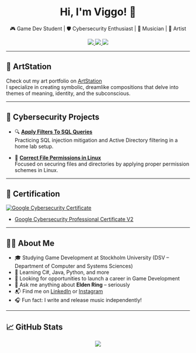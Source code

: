 <h1 align="center">Hi, I'm Viggo! 👋</h1>
<p align="center">
  🎮 Game Dev Student | 🛡️ Cybersecurity Enthusiast | 🎵 Musician | 🌱 Artist
</p>

<p align="center">
  <a href="https://www.linkedin.com/in/viggo-hildingsson/">
    <img src="https://img.shields.io/badge/LinkedIn-Viggo%20Hildingsson-blue?style=flat&logo=linkedin" />
  </a>
  <a href="https://www.instagram.com/viggo_hilding_sson/">
    <img src="https://img.shields.io/badge/Instagram-@viggo_hilding_sson-E4405F?style=flat&logo=instagram&logoColor=white" />
  </a>
  <a href="https://www.artstation.com/vildingsson">
    <img src="https://img.shields.io/badge/ArtStation-@vildingsson-0A0A0A?style=flat&logo=artstation&logoColor=white" />
  </a>
</p>

---

## 🎨 ArtStation

Check out my art portfolio on [ArtStation](https://www.artstation.com/vildingsson)  
I specialize in creating symbolic, dreamlike compositions that delve into themes of meaning, identity, and the subconscious.


---

## 🧠 Cybersecurity Projects

- 🔍 [**Apply Filters To SQL Queries**](https://github.com/VHildingsson/ActiveDirectory/tree/main)  
  Practicing SQL injection mitigation and Active Directory filtering in a home lab setup.

- 🔐 [**Correct File Permissions in Linux**](https://github.com/VHildingsson/PermissionsLinux)  
  Focused on securing files and directories by applying proper permission schemes in Linux.

---

## 🏅 Certification

[![Google Cybersecurity Certificate](https://images.credly.com/size/340x340/images/2fc4dab5-b83a-4ddb-a9d0-2b8d4d62c66f/image.png)](https://www.credly.com/badges/c7d7e221-6ba6-4423-be20-2155d27df3ec/linked_in_profile)

- [Google Cybersecurity Professional Certificate V2](https://www.credly.com/badges/c7d7e221-6ba6-4423-be20-2155d27df3ec/linked_in_profile)

---

## 👨‍💻 About Me

- 🎓 Studying Game Development at Stockholm University (DSV – Department of Computer and Systems Sciences)
- 🧠 Learning C#, Java, Python, and more
- 🚀 Looking for opportunities to launch a career in Game Development
- 💬 Ask me anything about **Elden Ring** – seriously
- 📬 Find me on [LinkedIn](https://www.linkedin.com/in/viggo-hildingsson/) or [Instagram](https://www.instagram.com/viggo_hilding_sson/)
- 🎧 Fun fact: I write and release music independently!

---

## 📈 GitHub Stats

<p align="center">
  <img src="https://github-readme-stats.vercel.app/api?username=VHildingsson&show_icons=true&theme=default" />
</p>
